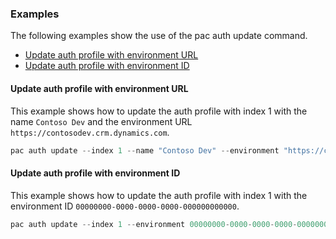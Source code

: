 ### Examples

The following examples show the use of the pac auth update command.

- [Update auth profile with environment URL](#update-auth-profile-with-environment-url)
- [Update auth profile with environment ID](#update-auth-profile-with-environment-id)

#### Update auth profile with environment URL

This example shows how to update the auth profile with index 1 with the name `Contoso Dev` and the environment URL `https://contosodev.crm.dynamics.com`.

```powershell
pac auth update --index 1 --name "Contoso Dev" --environment "https://contosodev.crm.dynamics.com"
```

#### Update auth profile with environment ID

This example shows how to update the auth profile with index 1 with the environment ID `00000000-0000-0000-0000-000000000000`.

```powershell
pac auth update --index 1 --environment 00000000-0000-0000-0000-000000000000
```
